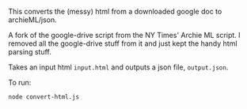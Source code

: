 This converts the (messy) html from a downloaded google doc to archieML/json.

A fork of the google-drive script from the NY Times' Archie ML script. I removed all the google-drive stuff from it and just kept the handy html parsing stuff.

Takes an input html `input.html` and outputs a json file, `output.json`.

To run:

`node convert-html.js`
